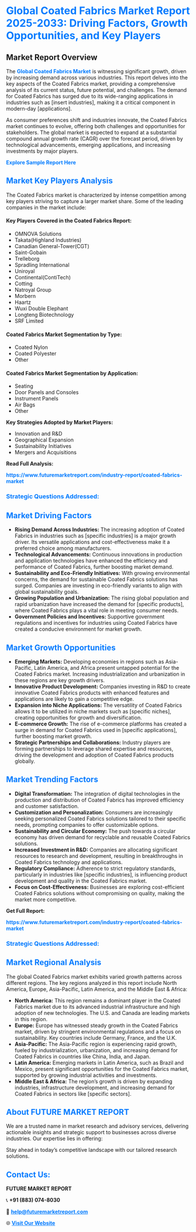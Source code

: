 <h1 style="color: #007BFF;">Global Coated Fabrics Market Report 2025-2033: Driving Factors, Growth Opportunities, and Key Players</h1>

<section id="overview">
<h2>Market Report Overview</h2>
<p>The <a href="https://www.futuremarketreport.com/industry-report/coated-fabrics-market" style="color: #007BFF; text-decoration: none;"><strong>Global Coated Fabrics Market</strong></a> is witnessing significant growth, driven by increasing demand across various industries. This report delves into the key aspects of the Coated Fabrics market, providing a comprehensive analysis of its current status, future potential, and challenges. The demand for Coated Fabrics has surged due to its wide-ranging applications in industries such as [insert industries], making it a critical component in modern-day [applications].</p>
<p>As consumer preferences shift and industries innovate, the Coated Fabrics market continues to evolve, offering both challenges and opportunities for stakeholders. The global market is expected to expand at a substantial compound annual growth rate (CAGR) over the forecast period, driven by technological advancements, emerging applications, and increasing investments by major players.</p>
</section>

<section id="overview">
<p><a href="https://www.futuremarketreport.com/request-sample/reportId=88682" style="color: #007BFF; text-decoration: none;"><strong>Explore Sample Report Here</strong></a></p>
</section>

<section id="key-players">
<h2 style="color: #007BFF;">Market Key Players Analysis</h2>
<p>The Coated Fabrics market is characterized by intense competition among key players striving to capture a larger market share. Some of the leading companies in the market include:</p>
<h4>Key Players Covered in the Coated Fabrics Report:</h4>
<ul><li>OMNOVA Solutions</li><li>Takata(Highland Industries)</li><li>Canadian General-Tower(CGT)</li><li>Saint-Gobain</li><li>Trelleborg</li><li>Spradling International</li><li>Uniroyal</li><li>Continental(ContiTech)</li><li>Cotting</li><li>Natroyal Group</li><li>Morbern</li><li>Haartz</li><li>Wuxi Double Elephant</li><li>Longteng Biotechnology</li><li>SRF Limited</li></ul>
<h4>Coated Fabrics Market Segmentation by Type:</h4>
<ul><li>Coated Nylon</li><li>Coated Polyester</li><li>Other</li></ul>

<h4>Coated Fabrics Market Segmentation by Application:</h4>
<ul><li>Seating</li><li>Door Panels and Consoles</li><li>Instrument Panels</li><li>Air Bags</li><li>Other</li></ul>
<p><strong>Key Strategies Adopted by Market Players:</strong></p>
<ul>
<li>Innovation and R&D</li>
<li>Geographical Expansion</li>
<li>Sustainability Initiatives</li>
<li>Mergers and Acquisitions</li>
</ul>
</section>

<section>
<p><strong>Read Full Analysis: </strong></p><a href="https://www.futuremarketreport.com/industry-report/coated-fabrics-market" style="color: #007BFF; text-decoration: none;"><strong>https://www.futuremarketreport.com/industry-report/coated-fabrics-market</strong></a>
<h3 style="color: #007BFF;">Strategic Questions Addressed:</h3>
</section>

<section id="driving-factors">
<h2 style="color: #007BFF;">Market Driving Factors</h2>
<ul>
<li><strong>Rising Demand Across Industries:</strong> The increasing adoption of Coated Fabrics in industries such as [specific industries] is a major growth driver. Its versatile applications and cost-effectiveness make it a preferred choice among manufacturers.</li>
<li><strong>Technological Advancements:</strong> Continuous innovations in production and application technologies have enhanced the efficiency and performance of Coated Fabrics, further boosting market demand.</li>
<li><strong>Sustainability and Eco-Friendly Initiatives:</strong> With growing environmental concerns, the demand for sustainable Coated Fabrics solutions has surged. Companies are investing in eco-friendly variants to align with global sustainability goals.</li>
<li><strong>Growing Population and Urbanization:</strong> The rising global population and rapid urbanization have increased the demand for [specific products], where Coated Fabrics plays a vital role in meeting consumer needs.</li>
<li><strong>Government Policies and Incentives:</strong> Supportive government regulations and incentives for industries using Coated Fabrics have created a conducive environment for market growth.</li>
</ul>
</section>

<section id="growth-opportunities">
<h2 style="color: #007BFF;">Market Growth Opportunities</h2>
<ul>
<li><strong>Emerging Markets:</strong> Developing economies in regions such as Asia-Pacific, Latin America, and Africa present untapped potential for the Coated Fabrics market. Increasing industrialization and urbanization in these regions are key growth drivers.</li>
<li><strong>Innovative Product Development:</strong> Companies investing in R&D to create innovative Coated Fabrics products with enhanced features and applications are likely to gain a competitive edge.</li>
<li><strong>Expansion into Niche Applications:</strong> The versatility of Coated Fabrics allows it to be utilized in niche markets such as [specific niches], creating opportunities for growth and diversification.</li>
<li><strong>E-commerce Growth:</strong> The rise of e-commerce platforms has created a surge in demand for Coated Fabrics used in [specific applications], further boosting market growth.</li>
<li><strong>Strategic Partnerships and Collaborations:</strong> Industry players are forming partnerships to leverage shared expertise and resources, driving the development and adoption of Coated Fabrics products globally.</li>
</ul>
</section>

<section id="trending-factors">
<h2 style="color: #007BFF;">Market Trending Factors</h2>
<ul>
<li><strong>Digital Transformation:</strong> The integration of digital technologies in the production and distribution of Coated Fabrics has improved efficiency and customer satisfaction.</li>
<li><strong>Customization and Personalization:</strong> Consumers are increasingly seeking personalized Coated Fabrics solutions tailored to their specific needs, prompting companies to offer customizable options.</li>
<li><strong>Sustainability and Circular Economy:</strong> The push towards a circular economy has driven demand for recyclable and reusable Coated Fabrics solutions.</li>
<li><strong>Increased Investment in R&D:</strong> Companies are allocating significant resources to research and development, resulting in breakthroughs in Coated Fabrics technology and applications.</li>
<li><strong>Regulatory Compliance:</strong> Adherence to strict regulatory standards, particularly in industries like [specific industries], is influencing product development and quality in the Coated Fabrics market.</li>
<li><strong>Focus on Cost-Effectiveness:</strong> Businesses are exploring cost-efficient Coated Fabrics solutions without compromising on quality, making the market more competitive.</li>
</ul>
</section>

<section>
<p><strong>Get Full Report: </strong></p><a href="https://www.futuremarketreport.com/industry-report/coated-fabrics-market" style="color: #007BFF; text-decoration: none;"><strong>https://www.futuremarketreport.com/industry-report/coated-fabrics-market</strong></a>
<h3 style="color: #007BFF;">Strategic Questions Addressed:</h3>
</section>


<section id="regional-analysis">
<h2 style="color: #007BFF;">Market Regional Analysis</h2>
<p>The global Coated Fabrics market exhibits varied growth patterns across different regions. The key regions analyzed in this report include North America, Europe, Asia-Pacific, Latin America, and the Middle East & Africa:</p>
<ul>
<li><strong>North America:</strong> This region remains a dominant player in the Coated Fabrics market due to its advanced industrial infrastructure and high adoption of new technologies. The U.S. and Canada are leading markets in this region.</li>
<li><strong>Europe:</strong> Europe has witnessed steady growth in the Coated Fabrics market, driven by stringent environmental regulations and a focus on sustainability. Key countries include Germany, France, and the U.K.</li>
<li><strong>Asia-Pacific:</strong> The Asia-Pacific region is experiencing rapid growth, fueled by industrialization, urbanization, and increasing demand for Coated Fabrics in countries like China, India, and Japan.</li>
<li><strong>Latin America:</strong> Emerging markets in Latin America, such as Brazil and Mexico, present significant opportunities for the Coated Fabrics market, supported by growing industrial activities and investments.</li>
<li><strong>Middle East & Africa:</strong> The region’s growth is driven by expanding industries, infrastructure development, and increasing demand for Coated Fabrics in sectors like [specific sectors].</li>
</ul>
</section>

<footer>
<h2 style="color: #007BFF;">About FUTURE MARKET REPORT</h2>
<p>We are a trusted name in market research and advisory services, delivering actionable insights and strategic support to businesses across diverse industries. Our expertise lies in offering:</p>

<p>Stay ahead in today’s competitive landscape with our tailored research solutions.</p>

<h2 style="color: #007BFF;">Contact Us:</h2>
<p><strong>FUTURE MARKET REPORT</strong></p>
<p>📞 <strong>+91 (883) 074-8030</strong></p>
<p>📧 <strong><a href="mailto:help@futuremarketreport.com" style="color: #007BFF;">help@futuremarketreport.com</a></strong></p>
<p>🌐 <strong><a href="https://www.futuremarketreport.com/" style="color: #007BFF;">Visit Our Website</a></strong></p>
</footer>